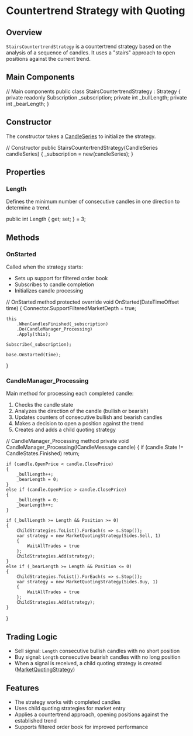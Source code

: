 # Countertrend Strategy with Quoting

## Overview

`StairsCountertrendStrategy` is a countertrend strategy based on the analysis of a sequence of candles. It uses a "stairs" approach to open positions against the current trend.

## Main Components

// Main components
public class StairsCountertrendStrategy : Strategy
{
    private readonly Subscription _subscription;
    private int _bullLength;
    private int _bearLength;
}

## Constructor

The constructor takes a [CandleSeries](xref:StockSharp.Algo.Candles.CandleSeries) to initialize the strategy.

// Constructor
public StairsCountertrendStrategy(CandleSeries candleSeries)
{
    _subscription = new(candleSeries);
}

## Properties

### Length

Defines the minimum number of consecutive candles in one direction to determine a trend.

public int Length { get; set; } = 3;

## Methods

### OnStarted

Called when the strategy starts:

- Sets up support for filtered order book
- Subscribes to candle completion
- Initializes candle processing

// OnStarted method
protected override void OnStarted(DateTimeOffset time)
{
    Connector.SupportFilteredMarketDepth = true;

    this
        .WhenCandlesFinished(_subscription)
        .Do(CandleManager_Processing)
        .Apply(this);
    
    Subscribe(_subscription);

    base.OnStarted(time);
}

### CandleManager_Processing

Main method for processing each completed candle:

1. Checks the candle state
2. Analyzes the direction of the candle (bullish or bearish)
3. Updates counters of consecutive bullish and bearish candles
4. Makes a decision to open a position against the trend
5. Creates and adds a child quoting strategy

// CandleManager_Processing method
private void CandleManager_Processing(ICandleMessage candle)
{
    if (candle.State != CandleStates.Finished) return;

    if (candle.OpenPrice < candle.ClosePrice)
    {
        _bullLength++;
        _bearLength = 0;
    }
    else if (candle.OpenPrice > candle.ClosePrice)
    {
        _bullLength = 0;
        _bearLength++;
    }

    if (_bullLength >= Length && Position >= 0)
    {
        ChildStrategies.ToList().ForEach(s => s.Stop());
        var strategy = new MarketQuotingStrategy(Sides.Sell, 1)
        {
            WaitAllTrades = true
        };
        ChildStrategies.Add(strategy);
    }
    else if (_bearLength >= Length && Position <= 0)
    {
        ChildStrategies.ToList().ForEach(s => s.Stop());
        var strategy = new MarketQuotingStrategy(Sides.Buy, 1)
        {
            WaitAllTrades = true
        };
        ChildStrategies.Add(strategy);
    }
}

## Trading Logic

- Sell signal: `Length` consecutive bullish candles with no short position
- Buy signal: `Length` consecutive bearish candles with no long position
- When a signal is received, a child quoting strategy is created ([MarketQuotingStrategy](xref:StockSharp.Algo.Strategies.Quoting.MarketQuotingStrategy))

## Features

- The strategy works with completed candles
- Uses child quoting strategies for market entry
- Applies a countertrend approach, opening positions against the established trend
- Supports filtered order book for improved performance